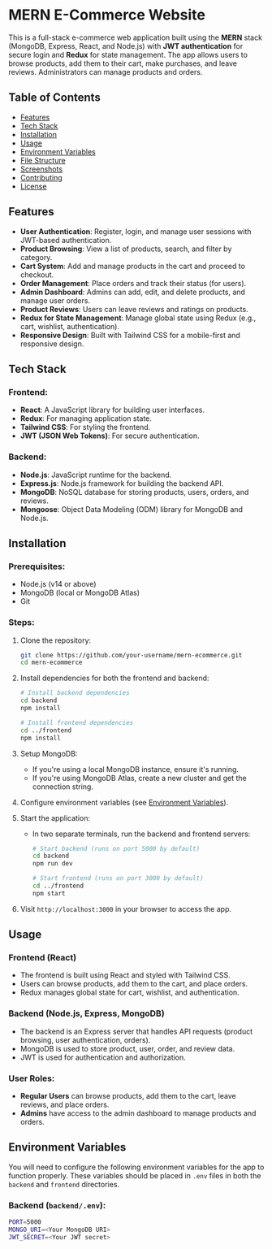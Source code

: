 # MERN E-Commerce Website

This is a full-stack e-commerce web application built using the **MERN** stack (MongoDB, Express, React, and Node.js) with **JWT authentication** for secure login and **Redux** for state management. The app allows users to browse products, add them to their cart, make purchases, and leave reviews. Administrators can manage products and orders.

## Table of Contents
- [Features](#features)
- [Tech Stack](#tech-stack)
- [Installation](#installation)
- [Usage](#usage)
- [Environment Variables](#environment-variables)
- [File Structure](#file-structure)
- [Screenshots](#screenshots)
- [Contributing](#contributing)
- [License](#license)

## Features

- **User Authentication**: Register, login, and manage user sessions with JWT-based authentication.
- **Product Browsing**: View a list of products, search, and filter by category.
- **Cart System**: Add and manage products in the cart and proceed to checkout.
- **Order Management**: Place orders and track their status (for users).
- **Admin Dashboard**: Admins can add, edit, and delete products, and manage user orders.
- **Product Reviews**: Users can leave reviews and ratings on products.
- **Redux for State Management**: Manage global state using Redux (e.g., cart, wishlist, authentication).
- **Responsive Design**: Built with Tailwind CSS for a mobile-first and responsive design.

## Tech Stack

### Frontend:
- **React**: A JavaScript library for building user interfaces.
- **Redux**: For managing application state.
- **Tailwind CSS**: For styling the frontend.
- **JWT (JSON Web Tokens)**: For secure authentication.

### Backend:
- **Node.js**: JavaScript runtime for the backend.
- **Express.js**: Node.js framework for building the backend API.
- **MongoDB**: NoSQL database for storing products, users, orders, and reviews.
- **Mongoose**: Object Data Modeling (ODM) library for MongoDB and Node.js.

## Installation

### Prerequisites:
- Node.js (v14 or above)
- MongoDB (local or MongoDB Atlas)
- Git

### Steps:

1. Clone the repository:
    ```bash
    git clone https://github.com/your-username/mern-ecommerce.git
    cd mern-ecommerce
    ```

2. Install dependencies for both the frontend and backend:
    ```bash
    # Install backend dependencies
    cd backend
    npm install

    # Install frontend dependencies
    cd ../frontend
    npm install
    ```

3. Setup MongoDB:
   - If you're using a local MongoDB instance, ensure it's running.
   - If you're using MongoDB Atlas, create a new cluster and get the connection string.

4. Configure environment variables (see [Environment Variables](#environment-variables)).

5. Start the application:

    - In two separate terminals, run the backend and frontend servers:
      ```bash
      # Start backend (runs on port 5000 by default)
      cd backend
      npm run dev

      # Start frontend (runs on port 3000 by default)
      cd ../frontend
      npm start
      ```

6. Visit `http://localhost:3000` in your browser to access the app.

## Usage

### Frontend (React)
- The frontend is built using React and styled with Tailwind CSS.
- Users can browse products, add them to the cart, and place orders.
- Redux manages global state for cart, wishlist, and authentication.
  
### Backend (Node.js, Express, MongoDB)
- The backend is an Express server that handles API requests (product browsing, user authentication, orders).
- MongoDB is used to store product, user, order, and review data.
- JWT is used for authentication and authorization.

### User Roles:
- **Regular Users** can browse products, add them to the cart, leave reviews, and place orders.
- **Admins** have access to the admin dashboard to manage products and orders.

## Environment Variables

You will need to configure the following environment variables for the app to function properly. These variables should be placed in `.env` files in both the `backend` and `frontend` directories.

### Backend (`backend/.env`):
```bash
PORT=5000
MONGO_URI=<Your MongoDB URI>
JWT_SECRET=<Your JWT secret>